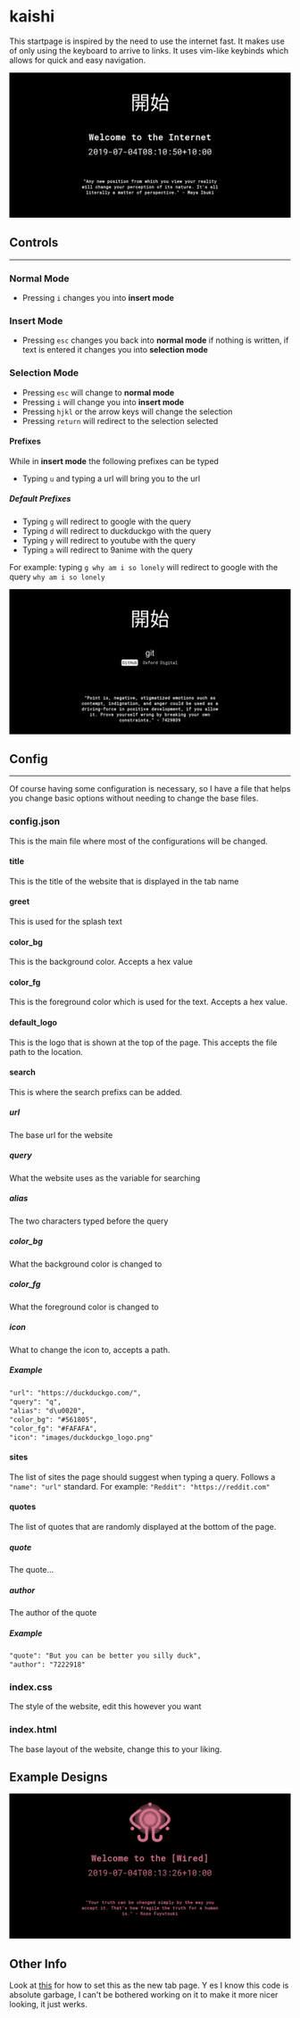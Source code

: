 # kaishi
This startpage is inspired by the need to use the internet fast. It makes use of only using the keyboard to arrive to links.
It uses vim-like keybinds which allows for quick and easy navigation.

![yes](/git_resources/image01.png)

## Controls
---
### Normal Mode
- Pressing `i` changes you into **insert mode**

### Insert Mode
- Pressing `esc` changes you back into **normal mode** if nothing is written, if text is entered it changes you into **selection mode**

### Selection Mode
- Pressing `esc` will change to **normal mode**
- Pressing `i` will change you into **insert mode**
- Pressing `hjkl` or the arrow keys will change the selection
- Pressing `return` will redirect to the selection selected

#### Prefixes
While in **insert mode** the following prefixes can be typed
- Typing `u` and typing a url will bring you to the url
##### Default Prefixes
- Typing `g` will redirect to google with the query
- Typing `d` will redirect to duckduckgo with the query
- Typing `y` will redirect to youtube with the query
- Typing `a` will redirect to 9anime with the query

For example: typing `g why am i so lonely` will redirect to google with the query `why am i so lonely`

![Picture of a search](/git_resources/func01.png)

## Config
---
Of course having some configuration is necessary, so I have a file that helps you change basic options without needing to change the base files.

### config.json
This is the main file where most of the configurations will be changed.

#### title
This is the title of the website that is displayed in the tab name
#### greet
This is used for the splash text
#### color\_bg
This is the background color. Accepts a hex value
#### color\_fg
This is the foreground color which is used for the text. Accepts a hex value.
#### default\_logo
This is the logo that is shown at the top of the page. This accepts the file path to the location.
#### search
This is where the search prefixs can be added.
##### url
The base url for the website
##### query
What the website uses as the variable for searching
##### alias
The two characters typed before the query
##### color\_bg
What the background color is changed to
##### color\_fg
What the foreground color is changed to
##### icon
What to change the icon to, accepts a path.

##### Example
```
"url": "https://duckduckgo.com/",
"query": "q",
"alias": "d\u0020",
"color_bg": "#561805",
"color_fg": "#FAFAFA",
"icon": "images/duckduckgo_logo.png"
```

#### sites
The list of sites the page should suggest when typing a query.
Follows a `"name": "url"` standard.
For example: `"Reddit": "https://reddit.com"`

#### quotes
The list of quotes that are randomly displayed at the bottom of the page.
##### quote
The quote...
##### author
The author of the quote
##### Example
```
"quote": "But you can be better you silly duck",
"author": "7222918"
```

### index.css
The style of the website, edit this however you want

### index.html
The base layout of the website, change this to your liking.

## Example Designs
![\[The Wired\] example design](/git_resources/example01.png)

## Other Info
Look at [this](https://luke-baker.github.io/) for how to set this as the new tab page.
Y es I know this code is absolute garbage, I can't be bothered working on it to make it more nicer looking, it just werks.
